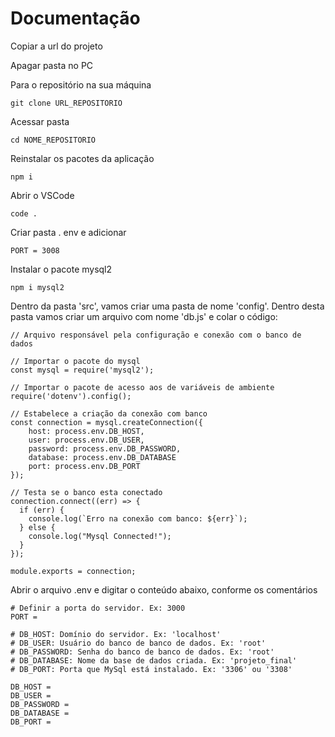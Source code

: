 # Documentação
Copiar a url do projeto

Apagar pasta no PC

Para o repositório na sua máquina
```
git clone URL_REPOSITORIO
```
Acessar pasta
```
cd NOME_REPOSITORIO
```
Reinstalar os pacotes da aplicação
```
npm i
```
Abrir o VSCode
```
code .
```
Criar pasta . env e adicionar
```
PORT = 3008
```
Instalar o pacote mysql2
```
npm i mysql2
```
Dentro da pasta 'src', vamos criar uma pasta de nome 'config'. Dentro desta pasta vamos criar um arquivo com nome 'db.js' e colar o código:
```
// Arquivo responsável pela configuração e conexão com o banco de dados
 
// Importar o pacote do mysql
const mysql = require('mysql2');

// Importar o pacote de acesso aos de variáveis de ambiente
require('dotenv').config();

// Estabelece a criação da conexão com banco 
const connection = mysql.createConnection({
    host: process.env.DB_HOST,
    user: process.env.DB_USER,
    password: process.env.DB_PASSWORD,
    database: process.env.DB_DATABASE
    port: process.env.DB_PORT
});

// Testa se o banco esta conectado
connection.connect((err) => {
  if (err) {
    console.log(`Erro na conexão com banco: ${err}`);
  } else {
    console.log("Mysql Connected!");
  }
});

module.exports = connection;
```
Abrir o arquivo .env e digitar o conteúdo abaixo, conforme os comentários
```
# Definir a porta do servidor. Ex: 3000
PORT = 

# DB_HOST: Domínio do servidor. Ex: 'localhost'
# DB_USER: Usuário do banco de banco de dados. Ex: 'root'
# DB_PASSWORD: Senha do banco de banco de dados. Ex: 'root'
# DB_DATABASE: Nome da base de dados criada. Ex: 'projeto_final'
# DB_PORT: Porta que MySql está instalado. Ex: '3306' ou '3308'

DB_HOST = 
DB_USER = 
DB_PASSWORD =
DB_DATABASE =
DB_PORT =